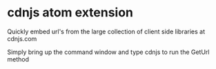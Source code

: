 # cdnjs atom extension

Quickly embed url's from the large collection of client side libraries at cdnjs.com

Simply bring up the command window and type cdnjs to run the GetUrl method
